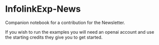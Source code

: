 # InfolinkExp-News

Companion notebook for a contribution for the Newsletter. 

If you wish to run the examples you will need an openai account and use the starting credits they give you to get started.